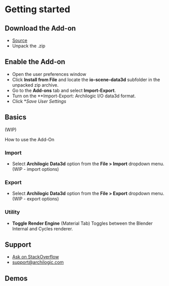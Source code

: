 # Getting started

## Download the Add-on
* [Source](https://github.com/archilogic-com/data3d-blender-io/archive/master.zip)
* Unpack the .zip

## Enable the Add-on
* Open the user preferences window
* Click **Install from File** and locate the **io-scene-data3d** subfolder in the unpacked zip archive.
* Go to  the **Add-ons** tab and select **Import-Export**.
* Turn on the **Import-Export: Archilogic I/O data3d format.
* Click **Save User Settings*

## Basics
(WIP)

How to use the Add-On

### Import
- Select **Archilogic Data3d** option from the **File > Import** dropdown menu.
(WIP - import options)

### Export
- Select **Archilogic Data3d** option from the **File > Export** dropdown menu.
(WIP - export options)

### Utility
- **Toggle Render Engine** (Material Tab) Toggles between the Blender Internal and Cycles renderer.

## Support
- [Ask on StackOverflow](https://stackoverflow.com/questions/ask/?tags=blender,%20archilogic)
- support@archilogic.com

## Demos
